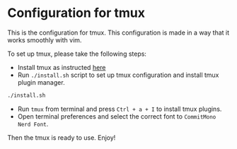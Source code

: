 # Configuration for tmux

This is the configuration for tmux. This configuration is made in a way that it works smoothly with vim.

To set up tmux, please take the following steps:

* Install tmux as instructed [here](https://github.com/tmux/tmux/wiki/Installing)
* Run `./install.sh` script to set up tmux configuration and install tmux plugin manager.
```bash
./install.sh
```
* Run `tmux` from terminal and press `Ctrl + a + I` to install tmux plugins.
* Open terminal preferences and select the correct font to `CommitMono Nerd Font`.

Then the tmux is ready to use. Enjoy!
